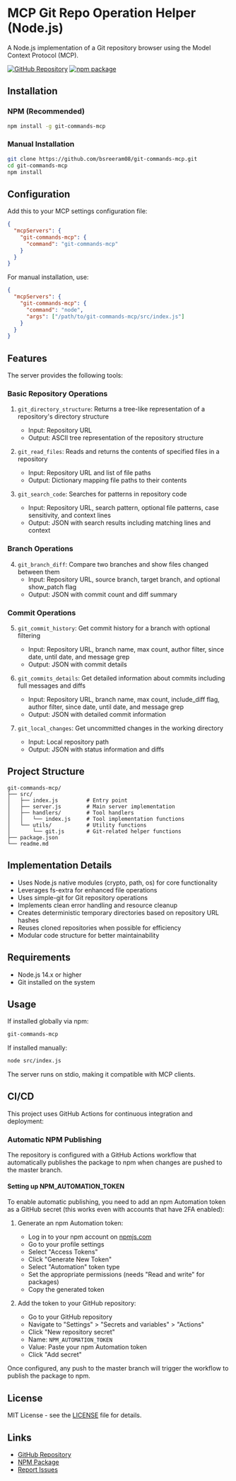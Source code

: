 # MCP Git Repo Operation Helper (Node.js)

A Node.js implementation of a Git repository browser using the Model Context Protocol (MCP).

[![GitHub Repository](https://img.shields.io/badge/GitHub-Repository-blue.svg)](https://github.com/bsreeram08/git-commands-mcp)
[![npm package](https://img.shields.io/npm/v/git-commands-mcp.svg)](https://www.npmjs.com/package/git-commands-mcp)

## Installation

### NPM (Recommended)

```bash
npm install -g git-commands-mcp
```

### Manual Installation

```bash
git clone https://github.com/bsreeram08/git-commands-mcp.git
cd git-commands-mcp
npm install
```

## Configuration

Add this to your MCP settings configuration file:

```json
{
  "mcpServers": {
    "git-commands-mcp": {
      "command": "git-commands-mcp"
    }
  }
}
```

For manual installation, use:

```json
{
  "mcpServers": {
    "git-commands-mcp": {
      "command": "node",
      "args": ["/path/to/git-commands-mcp/src/index.js"]
    }
  }
}
```

## Features

The server provides the following tools:

### Basic Repository Operations

1. `git_directory_structure`: Returns a tree-like representation of a repository's directory structure

   - Input: Repository URL
   - Output: ASCII tree representation of the repository structure

2. `git_read_files`: Reads and returns the contents of specified files in a repository

   - Input: Repository URL and list of file paths
   - Output: Dictionary mapping file paths to their contents

3. `git_search_code`: Searches for patterns in repository code
   - Input: Repository URL, search pattern, optional file patterns, case sensitivity, and context lines
   - Output: JSON with search results including matching lines and context

### Branch Operations

4. `git_branch_diff`: Compare two branches and show files changed between them
   - Input: Repository URL, source branch, target branch, and optional show_patch flag
   - Output: JSON with commit count and diff summary

### Commit Operations

5. `git_commit_history`: Get commit history for a branch with optional filtering

   - Input: Repository URL, branch name, max count, author filter, since date, until date, and message grep
   - Output: JSON with commit details

6. `git_commits_details`: Get detailed information about commits including full messages and diffs

   - Input: Repository URL, branch name, max count, include_diff flag, author filter, since date, until date, and message grep
   - Output: JSON with detailed commit information

7. `git_local_changes`: Get uncommitted changes in the working directory
   - Input: Local repository path
   - Output: JSON with status information and diffs

## Project Structure

```
git-commands-mcp/
├── src/
│   ├── index.js         # Entry point
│   ├── server.js        # Main server implementation
│   ├── handlers/        # Tool handlers
│   │   └── index.js     # Tool implementation functions
│   └── utils/           # Utility functions
│       └── git.js       # Git-related helper functions
├── package.json
└── readme.md
```

## Implementation Details

- Uses Node.js native modules (crypto, path, os) for core functionality
- Leverages fs-extra for enhanced file operations
- Uses simple-git for Git repository operations
- Implements clean error handling and resource cleanup
- Creates deterministic temporary directories based on repository URL hashes
- Reuses cloned repositories when possible for efficiency
- Modular code structure for better maintainability

## Requirements

- Node.js 14.x or higher
- Git installed on the system

## Usage

If installed globally via npm:

```bash
git-commands-mcp
```

If installed manually:

```bash
node src/index.js
```

The server runs on stdio, making it compatible with MCP clients.

## CI/CD

This project uses GitHub Actions for continuous integration and deployment:

### Automatic NPM Publishing

The repository is configured with a GitHub Actions workflow that automatically publishes the package to npm when changes are pushed to the master branch.

#### Setting up NPM_AUTOMATION_TOKEN

To enable automatic publishing, you need to add an npm Automation token as a GitHub secret (this works even with accounts that have 2FA enabled):

1. Generate an npm Automation token:

   - Log in to your npm account on [npmjs.com](https://www.npmjs.com/)
   - Go to your profile settings
   - Select "Access Tokens"
   - Click "Generate New Token"
   - Select "Automation" token type
   - Set the appropriate permissions (needs "Read and write" for packages)
   - Copy the generated token

2. Add the token to your GitHub repository:
   - Go to your GitHub repository
   - Navigate to "Settings" > "Secrets and variables" > "Actions"
   - Click "New repository secret"
   - Name: `NPM_AUTOMATION_TOKEN`
   - Value: Paste your npm Automation token
   - Click "Add secret"

Once configured, any push to the master branch will trigger the workflow to publish the package to npm.

## License

MIT License - see the [LICENSE](LICENSE) file for details.

## Links

- [GitHub Repository](https://github.com/bsreeram08/git-commands-mcp)
- [NPM Package](https://www.npmjs.com/package/git-commands-mcp)
- [Report Issues](https://github.com/bsreeram08/git-commands-mcp/issues)
